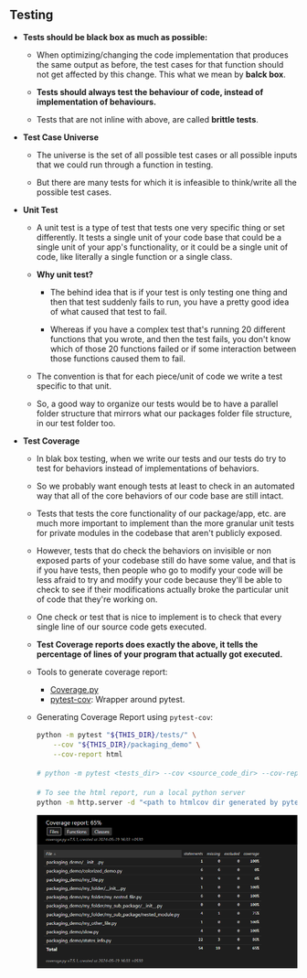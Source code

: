 ## Testing

- **Tests should be black box as much as possible:**
  - When optimizing/changing the code implementation that produces the same
    output as before, the test cases for that function should not get affected by
    this change. This what we mean by **balck box**.

  - **Tests should always test the behaviour of code, instead of implementation of
    behaviours.**

  - Tests that are not inline with above, are called **brittle tests**.


- **Test Case Universe**
  - The universe is the set of all possible test cases or all possible inputs
    that we could run through a function in testing.

  - But there are many tests for which it is infeasible to think/write all the
    possible test cases.

- **Unit Test**
  - A unit test is a type of test that tests one very specific thing or set differently.
    It tests a single unit of your code base that could be a single unit of your app's
    functionality, or it could be a single unit of code, like literally a single
    function or a single class.

  - **Why unit test?**
    - The behind idea that is if your test is only testing one thing and then that test
      suddenly fails to run, you have a pretty good idea of what caused that test to fail.

    - Whereas if you have a complex test that's running 20 different functions that you wrote,
      and then the test fails, you don't know which of those 20 functions failed or if some
      interaction between those functions caused them to fail.

  - The convention is that for each piece/unit of code we write a test specific to that unit.

  - So, a good way to organize our tests would be to have a parallel folder structure that
    mirrors what our packages folder file structure, in our test folder too.


- **Test Coverage**
  - In blak box testing, when we write our tests and our tests do try to test for behaviors 
    instead of implementations of behaviors.
  
  - So we probably want enough tests at least to check in an automated way that 
    all of the core behaviors of our code base are still intact.

  - Tests that tests the core functionality of our package/app, etc. are much more important
    to implement than the more granular unit tests for private modules in the codebase that
    aren't publicly exposed.

  - However, tests that do check the behaviors on invisible or non exposed parts of your codebase still 
    do have some value, and that is if you have tests, then people who go to modify your code will be 
    less afraid to try and modify your code because they'll be able to check to see if their modifications 
    actually broke the particular unit of code that they're working on.

  - One check or test that is nice to implement is to check that every single line of our source 
    code gets executed.
  
  - **Test Coverage reports does exactly the above, it tells the percentage of lines of your program 
    that actually got executed.**

  - Tools to generate coverage report:
    - [Coverage.py](https://coverage.readthedocs.io/en/7.5.1/)
    - [pytest-cov](https://pytest-cov.readthedocs.io/en/latest/): Wrapper around pytest.

  - Generating Coverage Report using `pytest-cov`:
    ```bash
    python -m pytest "${THIS_DIR}/tests/" \
        --cov "${THIS_DIR}/packaging_demo" \
        --cov-report html

    # python -m pytest <tests_dir> --cov <source_code_dir> --cov-report <report_type>

    # To see the html report, run a local python server
    python -m http.server -d "<path to htmlcov dir generated by pytest-cov>"
    ```

    ![test-coverage](../packaging_demo/assets/test-coverage.png)